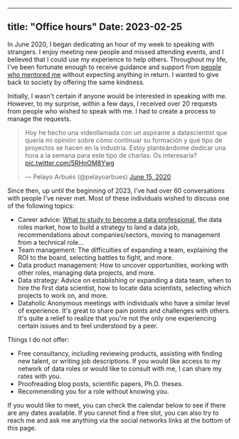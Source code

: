 
---
title:  "Office hours"
Date: 2023-02-25
---

In June 2020, I began dedicating an hour of my week to speaking with strangers. I enjoy meeting new people and missed attending events, and I believed that I could use my experience to help others. Throughout my life, I've been fortunate enough to receive guidance and support from [people who mentored me](notes/202302251202%20-%20Mentors%20and%20me.md) without expecting anything in return. I wanted to give back to society by offering the same kindness.

Initially, I wasn't certain if anyone would be interested in speaking with me. However, to my surprise, within a few days, I received over 20 requests from people who wished to speak with me. I had to create a process to manage the requests.

<blockquote class="twitter-tweet"><p lang="es" dir="ltr">Hoy he hecho una videollamada con un aspirante a datascientist que quería mi opinión sobre cómo continuar su formación y qué tipo de proyectos se hacen en la industria. Estoy planteándome dedicar una hora a la semana para este tipo de charlas. Os interesaría? <a href="https://t.co/5RHnOM8Ywg">pic.twitter.com/5RHnOM8Ywg</a></p>&mdash; Pelayo Arbués (@pelayoarbues) <a href="https://twitter.com/pelayoarbues/status/1272618802073780226?ref_src=twsrc%5Etfw">June 15, 2020</a></blockquote> <script async src="https://platform.twitter.com/widgets.js" charset="utf-8"></script>

Since then, up until the beginning of 2023, I've had over 60 conversations with people I've never met. Most of these individuals wished to discuss one of the following topics:
-   Career advice: [What to study to become a data professional](writing/Data%20Science%20Fundamentals.md), the data roles market, how to build a strategy to land a data job, recommendations about companies/sectors, moving to management from a technical role...
-   Team management: The difficulties of expanding a team, explaining the ROI to the board, selecting battles to fight, and more.
-   Data product management: How to uncover opportunities, working with other roles, managing data projects, and more.
-   Data strategy: Advice on establishing or expanding a data team, when to hire the first data scientist, how to locate data scientists, selecting which projects to work on, and more.
-   Dataholic Anonymous meetings with individuals who have a similar level of experience. It's great to share pain points and challenges with others. It's quite a relief to realize that you're not the only one experiencing certain issues and to feel understood by a peer.
    

Things I do not offer:

-   Free consultancy, including reviewing products, assisting with finding new talent, or writing job descriptions. If you would like access to my network of data roles or would like to consult with me, I can share my rates with you.
-   Proofreading blog posts, scientific papers, Ph.D. theses.
-   Recommending you for a role without knowing you.


If you would like to meet, you can check the calendar below to see if there are any dates available. If you cannot find a free slot, you can also try to reach me and ask me anything via the social networks links at the bottom of this page. 


<!-- Calendly inline widget begin -->
<div class="calendly-inline-widget" data-url="https://calendly.com/pelayoarbues/mentoring?hide_event_type_details=1&hide_gdpr_banner=1" style="min-width:320px;height:630px;"></div>
<script type="text/javascript" src="https://assets.calendly.com/assets/external/widget.js" async></script>
<!-- Calendly inline widget end -->
